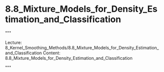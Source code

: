 # 8.8_Mixture_Models_for_Density_Estimation_and_Classification

"""

Lecture: 8_Kernel_Smoothing_Methods/8.8_Mixture_Models_for_Density_Estimation_and_Classification
Content: 8.8_Mixture_Models_for_Density_Estimation_and_Classification

"""

